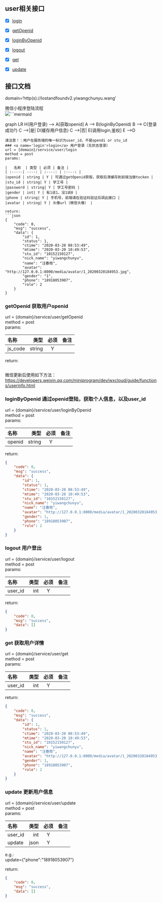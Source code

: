 ## user相关接口   
* [x] <a href='#login'>login</a>   
* [x] <a href='#getOpenid'>getOpenid</a>   
* [x] <a href='#loginByOpenid'>loginByOpenid</a>   
* [x] <a href='#logout'>logout</a>   
* [x] <a href='#get'>get</a>   
* [x] <a href='#update'>update</a>    


## 接口文档   
domain=‘http(s)://lostandfoundv2.yiwangchunyu.wang’

微信小程序登陆流程   
[![](https://mermaid.ink/img/eyJjb2RlIjoiZ3JhcGggTFJcbiAgICBIKHVzZXIgbG9naW4pIC0tPiBBW2dldCBvcGVuaWRdXG5cdEEgLS0-IEIoY2FsbCBsb2dpbkJ5T3BlbmlkKVxuICAgIEIgLS0-IEN7bG9naW4gc3VjY2VkZWQ_fVxuICAgIEMgLS0-fHllc3wgRChjYWNoZSB1c2VyIGluZm8pXG4gICAgQyAtLT58bm98IEVbY2FsbCBsb2dpbiBieSBzdHVkZW50IE5vLiBhbmQgcHdkXVxuICAgIEUgLS0-RCIsIm1lcm1haWQiOnsidGhlbWUiOiJkZWZhdWx0In0sInVwZGF0ZUVkaXRvciI6ZmFsc2V9)](https://mermaid-js.github.io/mermaid-live-editor/#/edit/eyJjb2RlIjoiZ3JhcGggTFJcbiAgICBIKHVzZXIgbG9naW4pIC0tPiBBW2dldCBvcGVuaWRdXG5cdEEgLS0-IEIoY2FsbCBsb2dpbkJ5T3BlbmlkKVxuICAgIEIgLS0-IEN7bG9naW4gc3VjY2VkZWQ_fVxuICAgIEMgLS0-fHllc3wgRChjYWNoZSB1c2VyIGluZm8pXG4gICAgQyAtLT58bm98IEVbY2FsbCBsb2dpbiBieSBzdHVkZW50IE5vLiBhbmQgcHdkXVxuICAgIEUgLS0-RCIsIm1lcm1haWQiOnsidGhlbWUiOiJkZWZhdWx0In0sInVwZGF0ZUVkaXRvciI6ZmFsc2V9)```mermaid
   
graph LR
    H(用户登录) --> A[获取openid]
	A --> B(loginByOpenid)
    B --> C{登录成功?}
    C -->|是| D(缓存用户信息)
    C -->|否| E[调用login,鉴权]
    E -->D
```
请注意！：用户在服务端的唯一标识为user_id，不是opendi or stu_id
### <a name='login'>login</a> 用户登录（无状态登录）
url = {domain}/service/user/login   
method = post   
params:   

|   名称  | 类型 | 必须 | 备注 |
| :-----| ----: | :----: | :----: |
|openid | string | Y | 可通过getOpenid获取，获取后清缓存到前端当做tocken |
|stu_id | string| Y | 学工号 |
|password | string| Y | 学工号密码 |
|gender | int| Y | 有1说1，没1说0 |
|phone | string| Y | 手机号，前端请在验证码验证后调此接口 |
|avatar | string| Y | 头像url（微信头像） |

return:
```json
{
    "code": 0,
    "msg": "success",
    "data": {
        "id": 1,
        "status": 1,
        "ctime": "2020-03-20 08:53:49",
        "mtime": "2020-03-20 10:49:53",
        "stu_id": "10152150127",
        "nick_name": "yiwangchunyu",
        "name": "汪春雨",
        "avatar": "http://127.0.0.1:8000/media/avatar/1_20200320184953.jpg",
        "gender": "1",
        "phone": "18918053907",
        "role": 2
    }
}
```

### <a name='getOpenid'>getOpenid</a> 获取用户openid   
url = {domain}/service/user/getOpenid   
method = post   
params:   

|   名称  | 类型 | 必须 | 备注 |
| :-----| ----: | :----: | :----: |
|js_code | string | Y |  |

return:
```json

```

微信更新后使用如下方法：   
https://developers.weixin.qq.com/miniprogram/dev/wxcloud/guide/functions/userinfo.html

### <a name='loginByOpenid'>loginByOpenid</a> 通过openid登陆，获取个人信息，以及user_id   
url = {domain}/service/user/loginByOpenid   
method = post   
params:   

|   名称  | 类型 | 必须 | 备注 |
| :-----| ----: | :----: | :----: |
|openid | string | Y |  |

return:
```json
{
    "code": 0,
    "msg": "success",
    "data": {
        "id": 1,
        "status": 1,
        "ctime": "2020-03-20 08:53:49",
        "mtime": "2020-03-20 10:49:53",
        "stu_id": "10152150127",
        "nick_name": "yiwangchunyu",
        "name": "汪春雨",
        "avatar": "http://127.0.0.1:8000/media/avatar/1_20200320184953.jpg",
        "gender": 1,
        "phone": "18918053907",
        "role": 2
    }
}
```

### <a name='logout'>logout</a> 用户登出   
url = {domain}/service/user/logout   
method = post   
params:   

|   名称  | 类型 | 必须 | 备注 |
| :-----| ----: | :----: | :----: |
|user_id | int | Y |  |

return:
```json
{
    "code": 0,
    "msg": "success",
    "data": []
}
```

### <a name='get'>get</a> 获取用户详情   
url = {domain}/service/user/get   
method = post   
params:   

|   名称  | 类型 | 必须 | 备注 |
| :-----| ----: | :----: | :----: |
|user_id | int | Y |  |

return:
```json
{
    "code": 0,
    "msg": "success",
    "data": {
        "id": 1,
        "status": 1,
        "ctime": "2020-03-20 08:53:49",
        "mtime": "2020-03-20 10:49:53",
        "stu_id": "10152150127",
        "nick_name": "yiwangchunyu",
        "name": "汪春雨",
        "avatar": "http://127.0.0.1:8000/media/avatar/1_20200320184953.jpg",
        "gender": 1,
        "phone": "18918053907",
        "role": 2
    }
}
```

### <a name='update'>update</a> 更新用户信息   
url = {domain}/service/user/update   
method = post   
params:   

|   名称  | 类型 | 必须 | 备注 |
| :-----| ----: | :----: | :----: |
|user_id | int | Y |  |
|update | json | Y |  |

e.g.:   
update={"phone":"18918053907"}   

return:   
```json
{
    "code": 0,
    "msg": "success",
    "data": []
}
```